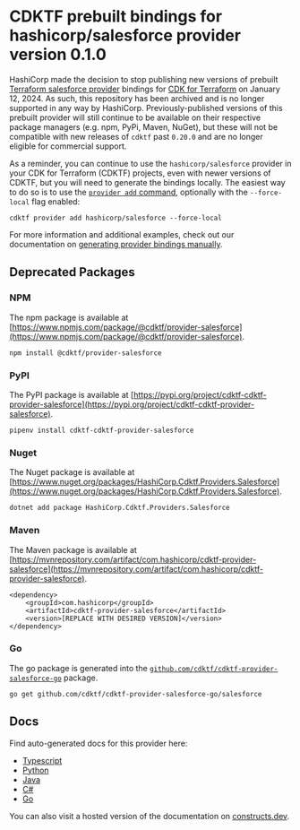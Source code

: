 
# CDKTF prebuilt bindings for hashicorp/salesforce provider version 0.1.0

HashiCorp made the decision to stop publishing new versions of prebuilt [Terraform salesforce provider](https://registry.terraform.io/providers/hashicorp/salesforce/0.1.0) bindings for [CDK for Terraform](https://cdk.tf) on January 12, 2024. As such, this repository has been archived and is no longer supported in any way by HashiCorp. Previously-published versions of this prebuilt provider will still continue to be available on their respective package managers (e.g. npm, PyPi, Maven, NuGet), but these will not be compatible with new releases of `cdktf` past `0.20.0` and are no longer eligible for commercial support.

As a reminder, you can continue to use the `hashicorp/salesforce` provider in your CDK for Terraform (CDKTF) projects, even with newer versions of CDKTF, but you will need to generate the bindings locally. The easiest way to do so is to use the [`provider add` command](https://developer.hashicorp.com/terraform/cdktf/cli-reference/commands#provider-add), optionally with the `--force-local` flag enabled:

`cdktf provider add hashicorp/salesforce --force-local`

For more information and additional examples, check out our documentation on [generating provider bindings manually](https://cdk.tf/imports).

## Deprecated Packages

### NPM

The npm package is available at [https://www.npmjs.com/package/@cdktf/provider-salesforce](https://www.npmjs.com/package/@cdktf/provider-salesforce).

`npm install @cdktf/provider-salesforce`

### PyPI

The PyPI package is available at [https://pypi.org/project/cdktf-cdktf-provider-salesforce](https://pypi.org/project/cdktf-cdktf-provider-salesforce).

`pipenv install cdktf-cdktf-provider-salesforce`

### Nuget

The Nuget package is available at [https://www.nuget.org/packages/HashiCorp.Cdktf.Providers.Salesforce](https://www.nuget.org/packages/HashiCorp.Cdktf.Providers.Salesforce).

`dotnet add package HashiCorp.Cdktf.Providers.Salesforce`

### Maven

The Maven package is available at [https://mvnrepository.com/artifact/com.hashicorp/cdktf-provider-salesforce](https://mvnrepository.com/artifact/com.hashicorp/cdktf-provider-salesforce).

```
<dependency>
    <groupId>com.hashicorp</groupId>
    <artifactId>cdktf-provider-salesforce</artifactId>
    <version>[REPLACE WITH DESIRED VERSION]</version>
</dependency>
```

### Go

The go package is generated into the [`github.com/cdktf/cdktf-provider-salesforce-go`](https://github.com/cdktf/cdktf-provider-salesforce-go) package.

`go get github.com/cdktf/cdktf-provider-salesforce-go/salesforce`

## Docs

Find auto-generated docs for this provider here: 

- [Typescript](./docs/API.typescript.md)
- [Python](./docs/API.python.md)
- [Java](./docs/API.java.md)
- [C#](./docs/API.csharp.md)
- [Go](./docs/API.go.md)

You can also visit a hosted version of the documentation on [constructs.dev](https://constructs.dev/packages/@cdktf/provider-salesforce).

